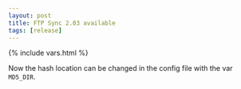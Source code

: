 ```yaml
---
layout: post
title: FTP Sync 2.03 available
tags: [release]
---
```

{% include vars.html %}

Now the hash location can be changed in the config file with the var `MD5_DIR`. 